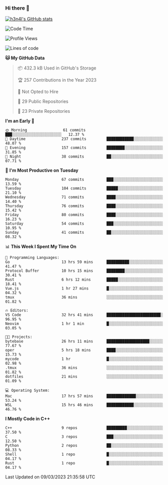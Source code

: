 ### Hi there 👋

[![h3n4l's GitHub stats](https://github-readme-stats.vercel.app/api?username=h3n4l&count_private=true&show_icons=true&theme=radical)](https://github.com/h3n4l/github-readme-stats)

<!--START_SECTION:waka-->
![Code Time](http://img.shields.io/badge/Code%20Time-1%2C025%20hrs%2023%20mins-blue)

![Profile Views](http://img.shields.io/badge/Profile%20Views-2-blue)

![Lines of code](https://img.shields.io/badge/From%20Hello%20World%20I%27ve%20Written-1.7%20million%20lines%20of%20code-blue)

**🐱 My GitHub Data** 

> 📦 432.3 kB Used in GitHub's Storage 
 > 
> 🏆 257 Contributions in the Year 2023
 > 
> 🚫 Not Opted to Hire
 > 
> 📜 29 Public Repositories 
 > 
> 🔑 23 Private Repositories 
 > 
**I'm an Early 🐤** 

```text
🌞 Morning                61 commits          ███░░░░░░░░░░░░░░░░░░░░░░   12.37 % 
🌆 Daytime                237 commits         ████████████░░░░░░░░░░░░░   48.07 % 
🌃 Evening                157 commits         ████████░░░░░░░░░░░░░░░░░   31.85 % 
🌙 Night                  38 commits          ██░░░░░░░░░░░░░░░░░░░░░░░   07.71 % 
```
📅 **I'm Most Productive on Tuesday** 

```text
Monday                   67 commits          ███░░░░░░░░░░░░░░░░░░░░░░   13.59 % 
Tuesday                  104 commits         █████░░░░░░░░░░░░░░░░░░░░   21.10 % 
Wednesday                71 commits          ████░░░░░░░░░░░░░░░░░░░░░   14.40 % 
Thursday                 76 commits          ████░░░░░░░░░░░░░░░░░░░░░   15.42 % 
Friday                   80 commits          ████░░░░░░░░░░░░░░░░░░░░░   16.23 % 
Saturday                 54 commits          ███░░░░░░░░░░░░░░░░░░░░░░   10.95 % 
Sunday                   41 commits          ██░░░░░░░░░░░░░░░░░░░░░░░   08.32 % 
```


📊 **This Week I Spent My Time On** 

```text
💬 Programming Languages: 
Go                       13 hrs 59 mins      ██████████░░░░░░░░░░░░░░░   41.47 % 
Protocol Buffer          10 hrs 15 mins      ████████░░░░░░░░░░░░░░░░░   30.41 % 
Rust                     6 hrs 12 mins       █████░░░░░░░░░░░░░░░░░░░░   18.41 % 
Vue.js                   1 hr 27 mins        █░░░░░░░░░░░░░░░░░░░░░░░░   04.32 % 
tmux                     36 mins             ░░░░░░░░░░░░░░░░░░░░░░░░░   01.82 % 

🔥 Editors: 
VS Code                  32 hrs 41 mins      ████████████████████████░   96.95 % 
Neovim                   1 hr 1 min          █░░░░░░░░░░░░░░░░░░░░░░░░   03.05 % 

🐱‍💻 Projects: 
bytebase                 26 hrs 11 mins      ███████████████████░░░░░░   77.67 % 
oper                     5 hrs 18 mins       ████░░░░░░░░░░░░░░░░░░░░░   15.73 % 
mycode                   1 hr                █░░░░░░░░░░░░░░░░░░░░░░░░   02.98 % 
.tmux                    36 mins             ░░░░░░░░░░░░░░░░░░░░░░░░░   01.82 % 
dotfiles                 21 mins             ░░░░░░░░░░░░░░░░░░░░░░░░░   01.09 % 

💻 Operating System: 
Mac                      17 hrs 57 mins      █████████████░░░░░░░░░░░░   53.24 % 
WSL                      15 hrs 46 mins      ████████████░░░░░░░░░░░░░   46.76 % 
```

**I Mostly Code in C++** 

```text
C++                      9 repos             █████████░░░░░░░░░░░░░░░░   37.50 % 
C                        3 repos             ███░░░░░░░░░░░░░░░░░░░░░░   12.50 % 
Python                   2 repos             ██░░░░░░░░░░░░░░░░░░░░░░░   08.33 % 
Shell                    1 repo              █░░░░░░░░░░░░░░░░░░░░░░░░   04.17 % 
Rust                     1 repo              █░░░░░░░░░░░░░░░░░░░░░░░░   04.17 % 
```




 Last Updated on 09/03/2023 21:35:58 UTC
<!--END_SECTION:waka-->

